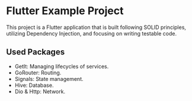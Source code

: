 # Flutter Example Project

This project is a Flutter application that is built following SOLID principles, utilizing Dependency Injection, and focusing on writing testable code.

## Used Packages

- GetIt: Managing lifecycles of services.
- GoRouter: Routing.
- Signals: State management.
- Hive: Database.
- Dio & Http: Network.
